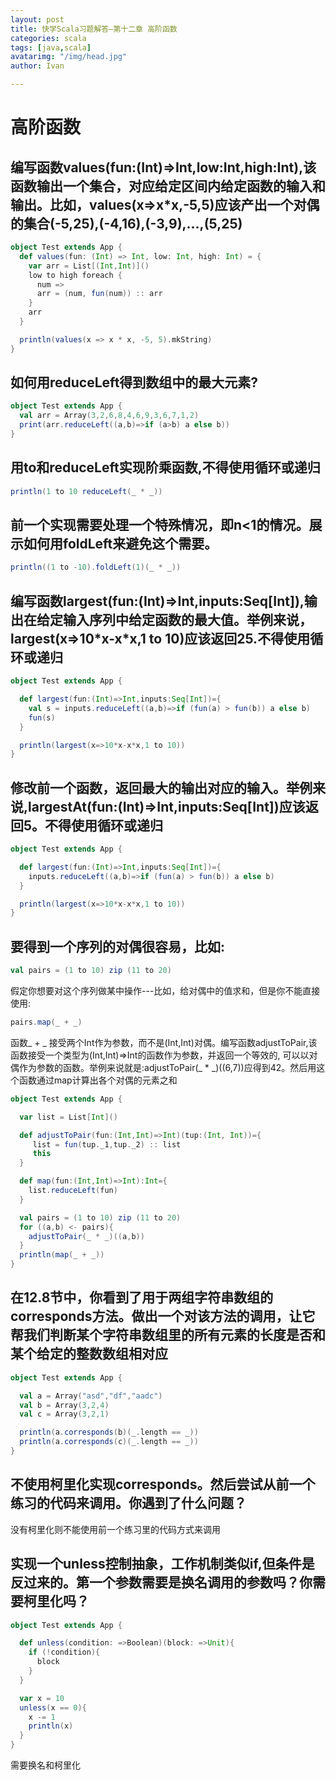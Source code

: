 ```yaml
---
layout: post
title: 快学Scala习题解答—第十二章 高阶函数
categories: scala
tags: [java,scala]
avatarimg: "/img/head.jpg"
author: Ivan

---
```



高阶函数
========

编写函数values(fun:(Int)=\>Int,low:Int,high:Int),该函数输出一个集合，对应给定区间内给定函数的输入和输出。比如，values(x=\>x\*x,-5,5)应该产出一个对偶的集合(-5,25),(-4,16),(-3,9),...,(5,25)
-------------------------------------------------------------------------------------------------------------------------------------------------------------------------------------------

```scala
object Test extends App {
  def values(fun: (Int) => Int, low: Int, high: Int) = {
    var arr = List[(Int,Int)]()
    low to high foreach {
      num =>
      arr = (num, fun(num)) :: arr
    }
    arr
  }

  println(values(x => x * x, -5, 5).mkString)
}
```

如何用reduceLeft得到数组中的最大元素?
-------------------------------------

```scala
object Test extends App {
  val arr = Array(3,2,6,8,4,6,9,3,6,7,1,2)
  print(arr.reduceLeft((a,b)=>if (a>b) a else b))
}
```

用to和reduceLeft实现阶乘函数,不得使用循环或递归
-----------------------------------------------

```scala
println(1 to 10 reduceLeft(_ * _))
```

前一个实现需要处理一个特殊情况，即n\<1的情况。展示如何用foldLeft来避免这个需要。
--------------------------------------------------------------------------------

```scala
println((1 to -10).foldLeft(1)(_ * _))
```

<!-- more -->


编写函数largest(fun:(Int)=\>Int,inputs:Seq[Int]),输出在给定输入序列中给定函数的最大值。举例来说，largest(x=\>10\*x-x\*x,1 to 10)应该返回25.不得使用循环或递归
-------------------------------------------------------------------------------------------------------------------------------------------------------------

```scala
object Test extends App {

  def largest(fun:(Int)=>Int,inputs:Seq[Int])={
    val s = inputs.reduceLeft((a,b)=>if (fun(a) > fun(b)) a else b)
    fun(s)
  }

  println(largest(x=>10*x-x*x,1 to 10))
}
```

修改前一个函数，返回最大的输出对应的输入。举例来说,largestAt(fun:(Int)=\>Int,inputs:Seq[Int])应该返回5。不得使用循环或递归
--------------------------------------------------------------------------------------------------------------------------

```scala
object Test extends App {

  def largest(fun:(Int)=>Int,inputs:Seq[Int])={
    inputs.reduceLeft((a,b)=>if (fun(a) > fun(b)) a else b)
  }

  println(largest(x=>10*x-x*x,1 to 10))
}
```

要得到一个序列的对偶很容易，比如:
---------------------------------

```scala
val pairs = (1 to 10) zip (11 to 20)
```

假定你想要对这个序列做某中操作---比如，给对偶中的值求和，但是你不能直接使用:

```scala
pairs.map(_ + _)
```

函数\_ + \_
接受两个Int作为参数，而不是(Int,Int)对偶。编写函数adjustToPair,该函数接受一个类型为(Int,Int)=\>Int的函数作为参数，并返回一个等效的,
可以以对偶作为参数的函数。举例来说就是:adjustToPair(\_ \*
\_)((6,7))应得到42。然后用这个函数通过map计算出各个对偶的元素之和

```scala
object Test extends App {

  var list = List[Int]()

  def adjustToPair(fun:(Int,Int)=>Int)(tup:(Int, Int))={
     list = fun(tup._1,tup._2) :: list
     this
  }

  def map(fun:(Int,Int)=>Int):Int={
    list.reduceLeft(fun)
  }

  val pairs = (1 to 10) zip (11 to 20)
  for ((a,b) <- pairs){
    adjustToPair(_ * _)((a,b))
  }
  println(map(_ + _))
}
```

在12.8节中，你看到了用于两组字符串数组的corresponds方法。做出一个对该方法的调用，让它帮我们判断某个字符串数组里的所有元素的长度是否和某个给定的整数数组相对应
-------------------------------------------------------------------------------------------------------------------------------------------------------------

```scala
object Test extends App {

  val a = Array("asd","df","aadc")
  val b = Array(3,2,4)
  val c = Array(3,2,1)

  println(a.corresponds(b)(_.length == _))
  println(a.corresponds(c)(_.length == _))
}
```

不使用柯里化实现corresponds。然后尝试从前一个练习的代码来调用。你遇到了什么问题？
---------------------------------------------------------------------------------

没有柯里化则不能使用前一个练习里的代码方式来调用

实现一个unless控制抽象，工作机制类似if,但条件是反过来的。第一个参数需要是换名调用的参数吗？你需要柯里化吗？
-----------------------------------------------------------------------------------------------------------

```scala
object Test extends App {

  def unless(condition: =>Boolean)(block: =>Unit){
    if (!condition){
      block
    }
  }

  var x = 10
  unless(x == 0){
    x -= 1
    println(x)
  }
}
```

需要换名和柯里化

